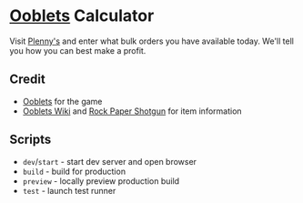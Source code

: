 # [Ooblets](https://ooblets.com/) Calculator

Visit [Plenny's](https://ooblets.gamepedia.com/Plenny's) and enter what bulk orders you have available today. We'll tell you how you can best make a profit.

## Credit

- [Ooblets](https://ooblets.com/) for the game
- [Ooblets Wiki](https://ooblets.gamepedia.com/Ooblets_Wiki) and [Rock Paper Shotgun](https://www.rockpapershotgun.com/2020/07/21/ooblets-items-where-to-get-clothlets-and-froobtose/) for item information

## Scripts

- `dev`/`start` - start dev server and open browser
- `build` - build for production
- `preview` - locally preview production build
- `test` - launch test runner
